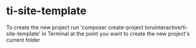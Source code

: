 # ti-site-template

To create the new project run 'composer create-project toruinteractive/ti-site-template'
in Terminal at the point you want to create the new project's current folder
